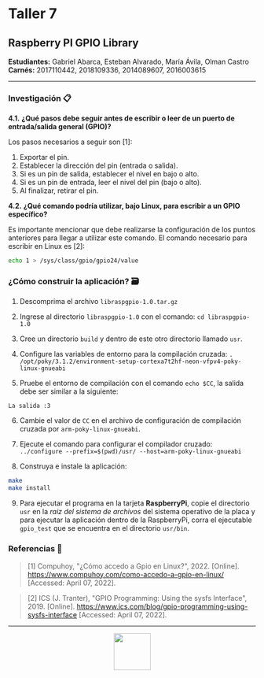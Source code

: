 # Taller 7

## Raspberry PI GPIO Library

**Estudiantes:** Gabriel Abarca, Esteban Alvarado, María Ávila, Olman Castro
**Carnés:** 2017110442, 2018109336, 2014089607, 2016003615
***

### Investigación 📋

**4.1.** **¿Qué pasos debe seguir antes de escribir o leer de un puerto de entrada/salida general (GPIO)?**

Los pasos necesarios a seguir son [1]:

1. Exportar el pin.
2. Establecer la dirección del pin (entrada o salida).
3. Si es un pin de salida, establecer el nivel en bajo o alto.
4. Si es un pin de entrada, leer el nivel del pin (bajo o alto).
5. Al finalizar, retirar el pin.

**4.2.** **¿Qué comando podría utilizar, bajo Linux, para escribir a un GPIO específico?**

Es importante mencionar que debe realizarse la configuración de los puntos anteriores para llegar a utilizar este comando. El comando necesario para escribir en Linux es [2]:

```bash
echo 1 > /sys/class/gpio/gpio24/value
```

### ¿Cómo construir la aplicación? 🗃

1. Descomprima el archivo `libraspgpio-1.0.tar.gz`

2. Ingrese al directorio `libraspgpio-1.0` con el comando: `cd libraspgpio-1.0`

3. Cree un directorio `build` y dentro de este otro directorio llamado `usr`.

4. Configure las variables de entorno para la compilación cruzada: `. /opt/poky/3.1.2/environment-setup-cortexa7t2hf-neon-vfpv4-poky-linux-gnueabi`

5. Pruebe el entorno de compilación con el comando `echo $CC`, la salida debe ser similar a la siguiente:

```text
La salida :3
```

6. Cambie el valor de `CC` en el archivo de configuración de compilación cruzada por `arm-poky-linux-gnueabi`.

7. Ejecute el comando para configurar el compilador cruzado: `../configure --prefix=$(pwd)/usr/ --host=arm-poky-linux-gnueabi`

8. Construya e instale la aplicación:

```sh
make
make install
```

9. Para ejecutar el programa en la tarjeta **RaspberryPi**, copie el directorio `usr` en la *raiz del sistema de archivos* del sistema operativo de la placa y para ejecutar la aplicación dentro de la RaspberryPi, corra el ejecutable `gpio_test` que se encuentra en el directorio `usr/bin`.

### Referencias 📑

>[1] Compuhoy, "¿Cómo accedo a Gpio en Linux?", 2022. [Online]. https://www.compuhoy.com/como-accedo-a-gpio-en-linux/ [Accessed: April 07, 2022].

>[2] ICS (J. Tranter), "GPIO Programming: Using the sysfs Interface", 2019. [Online]. https://www.ics.com/blog/gpio-programming-using-sysfs-interface [Accessed: April 07, 2022].

***

<p align="center">
<img src="https://static.platzi.com/media/achievements/badge-programacion-microcontroladores-pic-c-d3093418-a0e3-4b95-a6c2-77cf06af37f9.png" width="75"/>
</p>